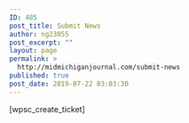 ```yaml
---
ID: 485
post_title: Submit News
author: ng23055
post_excerpt: ""
layout: page
permalink: >
  http://midmichiganjournal.com/submit-news
published: true
post_date: 2019-07-22 03:03:30
---
```

[wpsc_create_ticket]